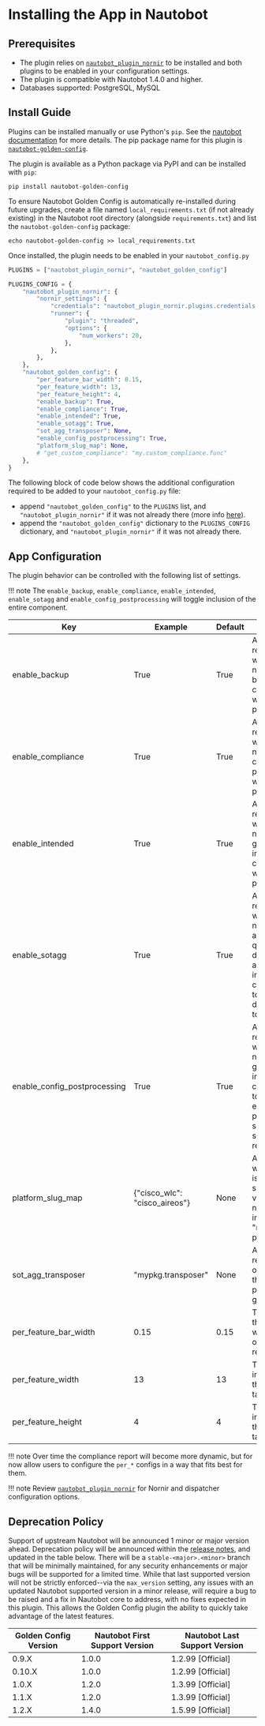 # Installing the App in Nautobot

## Prerequisites

- The plugin relies on [`nautobot_plugin_nornir`](https://pypi.org/project/nautobot-plugin-nornir/) to be installed and both plugins to be enabled in your configuration settings.
- The plugin is compatible with Nautobot 1.4.0 and higher.
- Databases supported: PostgreSQL, MySQL

## Install Guide

Plugins can be installed manually or use Python's `pip`. See the [nautobot documentation](https://nautobot.readthedocs.io/en/latest/plugins/#install-the-package) for more details. The pip package name for this plugin is [`nautobot-golden-config`](https://pypi.org/project/nautobot-golden-config/).

The plugin is available as a Python package via PyPI and can be installed with `pip`:

```shell
pip install nautobot-golden-config
```

To ensure Nautobot Golden Config is automatically re-installed during future upgrades, create a file named `local_requirements.txt` (if not already existing) in the Nautobot root directory (alongside `requirements.txt`) and list the `nautobot-golden-config` package:

```shell
echo nautobot-golden-config >> local_requirements.txt
```

Once installed, the plugin needs to be enabled in your `nautobot_config.py`

```python
PLUGINS = ["nautobot_plugin_nornir", "nautobot_golden_config"]

PLUGINS_CONFIG = {
    "nautobot_plugin_nornir": {
        "nornir_settings": {
            "credentials": "nautobot_plugin_nornir.plugins.credentials.env_vars.CredentialsEnvVars",
            "runner": {
                "plugin": "threaded",
                "options": {
                    "num_workers": 20,
                },
            },
        },
    },
    "nautobot_golden_config": {
        "per_feature_bar_width": 0.15,
        "per_feature_width": 13,
        "per_feature_height": 4,
        "enable_backup": True,
        "enable_compliance": True,
        "enable_intended": True,
        "enable_sotagg": True,
        "sot_agg_transposer": None,
        "enable_config_postprocessing": True,
        "platform_slug_map": None,
        # "get_custom_compliance": "my.custom_compliance.func"
    },
}
```

The following block of code below shows the additional configuration required to be added to your `nautobot_config.py` file:

- append `"nautobot_golden_config"` to the `PLUGINS` list, and `"nautobot_plugin_nornir"` if it was not already there (more info [here](https://github.com/nautobot/nautobot-plugin-nornir)).
- append the `"nautobot_golden_config"` dictionary to the `PLUGINS_CONFIG` dictionary, and `"nautobot_plugin_nornir"` if it was not already there.

## App Configuration

The plugin behavior can be controlled with the following list of settings.

!!! note
    The `enable_backup`, `enable_compliance`, `enable_intended`, `enable_sotagg` and `enable_config_postprocessing` will toggle inclusion of the entire component.

| Key                          | Example                       | Default | Description                                                                                                                                              |
| ---------------------------- | ----------------------------- | ------- | -------------------------------------------------------------------------------------------------------------------------------------------------------- |
| enable_backup                | True                          | True    | A boolean to represent whether or not to run backup configurations within the plugin.                                                                    |
| enable_compliance            | True                          | True    | A boolean to represent whether or not to run the compliance process within the plugin.                                                                   |
| enable_intended              | True                          | True    | A boolean to represent whether or not to generate intended configurations within the plugin.                                                             |
| enable_sotagg                | True                          | True    | A boolean to represent whether or not to provide a GraphQL query per device to allow the intended configuration to provide data variables to the plugin. |
| enable_config_postprocessing | True                          | True    | A boolean to represent whether or not to generate intended configurations to push, with extra processing such as secrets rendering.                      |
| platform_slug_map            | {"cisco_wlc": "cisco_aireos"} | None    | A dictionary in which the key is the platform slug and the value is what netutils uses in any "network_os" parameter.                                    |
| sot_agg_transposer           | "mypkg.transposer"            | None    | A string representation of a function that can post-process the graphQL data.                                                                            |
| per_feature_bar_width        | 0.15                          | 0.15    | The width of the table bar within the overview report                                                                                                    |
| per_feature_width            | 13                            | 13      | The width in inches that the overview table can be.                                                                                                      |
| per_feature_height           | 4                             | 4       | The height in inches that the overview table can be.                                                                                                     |

!!! note
    Over time the compliance report will become more dynamic, but for now allow users to configure the `per_*` configs in a way that fits best for them.

!!! note
    Review [`nautobot_plugin_nornir`](https://pypi.org/project/nautobot-plugin-nornir/) for Nornir and dispatcher configuration options.

## Deprecation Policy

Support of upstream Nautobot will be announced 1 minor or major version ahead. Deprecation policy will be announced within the [release notes](../release_notes), and updated in the table below. There will be a `stable-<major>.<minor>` branch that will be minimally maintained, for any security enhancements or major bugs will be supported for a limited time. While that last supported version will not be strictly enforced--via the `max_version` setting, any issues with an updated Nautobot supported version in a minor release, will require a bug to be raised and a fix in Nautobot core to address, with no fixes expected in this plugin. This allows the Golden Config plugin the ability to quickly take advantage of the latest features.

| Golden Config Version | Nautobot First Support Version | Nautobot Last Support Version |
| --------------------- | ------------------------------ | ----------------------------- |
| 0.9.X                 | 1.0.0                          | 1.2.99 [Official]             |
| 0.10.X                | 1.0.0                          | 1.2.99 [Official]             |
| 1.0.X                 | 1.2.0                          | 1.3.99 [Official]             |
| 1.1.X                 | 1.2.0                          | 1.3.99 [Official]             |
| 1.2.X                 | 1.4.0                          | 1.5.99 [Official]             |
